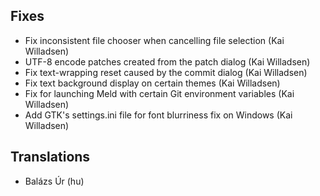 
<!--
2014-12-30 meld 3.12.3
======================
-->

Fixes
-----

* Fix inconsistent file chooser when cancelling file selection (Kai
  Willadsen)
* UTF-8 encode patches created from the patch dialog (Kai Willadsen)
* Fix text-wrapping reset caused by the commit dialog (Kai Willadsen)
* Fix text background display on certain themes (Kai Willadsen)
* Fix for launching Meld with certain Git environment variables (Kai
  Willadsen)
* Add GTK's settings.ini file for font blurriness fix on Windows (Kai
  Willadsen)

Translations
------------

* Balázs Úr (hu)
